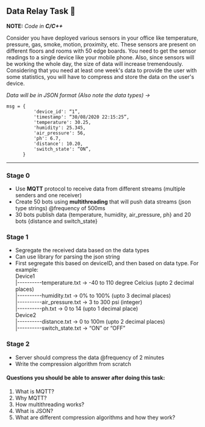 ## Data Relay Task :vibration_mode:

**NOTE:**  _Code in **C/C++**_

Consider you have deployed various sensors in your office like temperature, pressure, gas, smoke, motion, proximity, etc. 
These sensors are present on different floors and rooms with 50 edge boards. 
You need to get the sensor readings to a single device like your mobile phone. Also, since sensors will be working the whole day, 
the size of data will increase tremendously. Considering that you need at least one week's data to provide the user with some statistics, 
you will have to compress and store the data on the user's device.  

_Data will be in JSON format (Also note the data types) →_
```
msg = {
          'device_id': “1”,
          'timestamp': “30/08/2020 22:15:25”,
          'temperature': 30.25,
          'humidity': 25.345,
          'air_pressure': 56,
          'ph': 6.7, 
          'distance': 10.20,
          'switch_state': “ON”,
      }
```
--- 
### Stage 0

* Use **MQTT** protocol to receive data from different streams (multiple senders and one receiver)
* Create 50 bots using **multithreading** that will push data streams (json type strings) @frequency of 500ms
* 30 bots publish data {temperature, humidity, air_pressure, ph} and 20 bots {distance and switch_state}

### Stage 1

* Segregate the received data based on the data types
* Can use library for parsing the json string
* First segregate this based on deviceID, and then based on data type. For example:  
Device1  
|----------temperature.txt → -40 to 110 degree Celcius (upto 2 decimal places)  
|----------humidity.txt → 0% to 100% (upto 3 decimal places)  
|----------air_pressure.txt → 3 to 300 psi (integer)  
|----------ph.txt → 0 to 14 (upto 1 decimal place)  
Device2  
|----------distance.txt → 0 to 100m (upto 2 decimal places)  
|----------switch_state.txt → “ON” or “OFF”  


### Stage 2

* Server should compress the data @frequency of 2 minutes
* Write the compression algorithm from scratch


#### Questions you should be able to answer after doing this task:  
1. What is MQTT?
2. Why MQTT?
3. How multithreading works?
4. What is JSON?
5. What are different compression algorithms and how they work?
